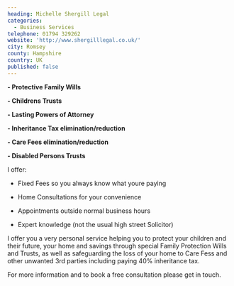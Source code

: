 ```yaml
---
heading: Michelle Shergill Legal
categories:
  - Business Services
telephone: 01794 329262
website: 'http://www.shergilllegal.co.uk/'
city: Romsey
county: Hampshire
country: UK
published: false
---
```

**- Protective Family Wills**

**- Childrens Trusts**

**- Lasting Powers of Attorney**

**- Inheritance Tax elimination/reduction**

**- Care Fees elimination/reduction**

**- Disabled Persons Trusts**

I offer:

- Fixed Fees so you always know what youre paying

- Home Consultations for your convenience

- Appointments outside normal business hours

- Expert knowledge (not the usual high street Solicitor)

I offer you a very personal service helping you to protect your children and their future, your home and savings through special Family Protection Wills and Trusts, as well as safeguarding the loss of your home to Care Fess and other unwanted 3rd parties including paying 40% inheritance tax.

For more information and to book a free consultation please get in touch.
